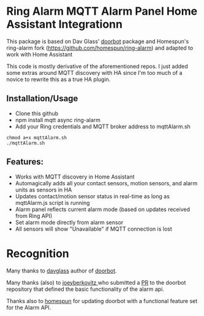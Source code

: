 Ring Alarm MQTT Alarm Panel Home Assistant Integrationn
=====================
This package is based on Dav Glass' [doorbot](https://github.com/davglass/doorbot) package and Homespun's ring-alarm fork (https://github.com/homespun/ring-alarm) and adapted to work with Home Assistant

This code is mostly derivative of the aforementioned repos.  I just added some extras around MQTT discovery with HA since I'm too much of a novice to rewrite this as a true HA plugin.

Installation/Usage
------------

* Clone this github
* npm install mqtt async ring-alarm
* Add your Ring credentials and MQTT broker address to mqttAlarm.sh
```
chmod a+x mqttAlarm.sh
./mqttAlarm.sh
```

## Features:
* Works with MQTT discovery in Home Assistant
* Automagically adds all your contact sensors, motion sensors, and alarm units as sensors in HA
* Updates contact/motion sensor status in real-time as long as mqttAlarm.js script is running
* Alarm panel reflects current alarm mode (based on updates received from Ring API)
* Set alarm mode directly from alarm sensor 
* All sensors will show "Unavailable" if MQTT connection is lost


# Recognition
Many thanks to [davglass](https://github.com/davglass) author of
[doorbot](https://github.com/davglass/doorbot).

Many thanks (also) to [joeyberkovitz ](https://github.com/joeyberkovitz) who submitted a
[PR](https://github.com/davglass/doorbot/pull/27) to the doorbot repository that defined the basic functionality of the alarm api.

Thanks also to [homespun](https://github.com/homespun) for updating doorbot with a functional feature set for the Alarm API.
